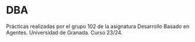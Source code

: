 # DBA
Prácticas realizadas por el grupo 102 de la asignatura Desarrollo Basado en Agentes.
Universidad de Granada.
Curso 23/24.
